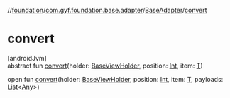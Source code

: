 //[foundation](../../../index.md)/[com.gyf.foundation.base.adapter](../index.md)/[BaseAdapter](index.md)/[convert](convert.md)

# convert

[androidJvm]\
abstract fun [convert](convert.md)(holder: [BaseViewHolder](../../com.gyf.foundation.base.adapter.viewholder/-base-view-holder/index.md), position: [Int](https://kotlinlang.org/api/core/kotlin-stdlib/kotlin/-int/index.html), item: [T](index.md))

open fun [convert](convert.md)(holder: [BaseViewHolder](../../com.gyf.foundation.base.adapter.viewholder/-base-view-holder/index.md), position: [Int](https://kotlinlang.org/api/core/kotlin-stdlib/kotlin/-int/index.html), item: [T](index.md), payloads: [List](https://kotlinlang.org/api/core/kotlin-stdlib/kotlin.collections/-list/index.html)&lt;[Any](https://kotlinlang.org/api/core/kotlin-stdlib/kotlin/-any/index.html)&gt;)